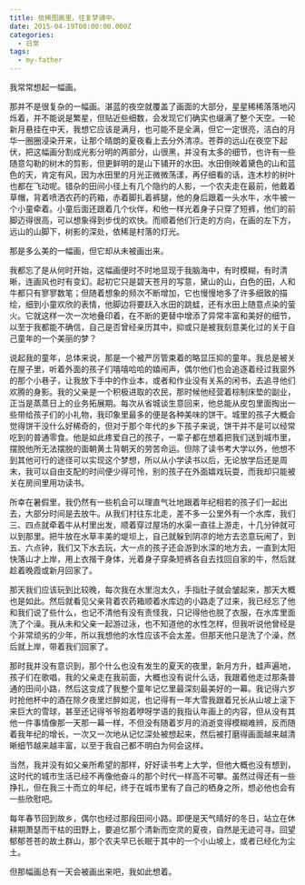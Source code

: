 ```yaml
---
title: 依稀图画里，往复梦魂中。
date: 2015-04-19T00:00:00.000Z
categories:
  - 日常
tags:
  - my-father
---
```


我常常想起一幅画。

那并不是很复杂的一幅画。湛蓝的夜空就覆盖了画面的大部分，星星稀稀落落地闪烁着，并不能说是繁星，但贴近些细数，会发现它们确实也缀满了整个天空。一轮新月悬挂在中天，我想它应该是满月，也可能不是全满，但它一定很亮，洁白的月华一圈圈浸染开来，让那个晴朗的夏夜看上去分外清凉。苍莽的远山在夜空下起伏，把这幅画分割成光影分明的两部分，山很黑，并没有太多的细节，也许有一些随意勾勒的树木的剪影，但更鲜明的是山下铺开的水田。水田倒映着黛色的山和蓝色的天，肯定有风，因为水田里的月光正微微荡漾，再仔细看的话，连木杪的树叶也都在飞动呢。错杂的田间小径上有几个隐约的人影，一个农夫走在最前，他戴着草帽，背着喷洒农药的药箱，赤着脚扎着裤腿，他的身后跟着一头水牛，水牛被一个小童牵着。小童后面还跟着几个伙伴，和他一样光着身子只穿了短裤，他们的前脚迈得很高，可以想象得到步伐的欢快。而顺着他们行走的方向，在画的左下方，远山的山脚下，树影的深处，依稀是村落的灯光。

那是多么美的一幅画，但它却从未被画出来。

我都忘了是从何时开始，这幅画便时不时地显现于我脑海中，有时模糊，有时清晰，连画风也时有变幻。起初它只是碧天苍月的写意，黛山的山，白色的田，人和牛都只有寥寥数笔；但随着想象的频次不断增加，它也慢慢地多了许多细致的描绘，细到小童欢欣的表情，他脚边将要跃入水田的跳蛙，还有水田上随意点染的萤火。它就这样一次一次地叠印着，在不断的更替中增添了异常丰富和美好的细节，以至于我都能不确信，自己是否曾经亲历其中，抑或只是被我刻意美化过的关于自己童年的一个美丽的梦？

说起我的童年，总体来说，那是一个被严厉管束着的略显压抑的童年。我总是被关在屋子里，听着外面的孩子们嘻嘻哈哈的嬉闹声，偶尔他们也会追逐着经过我窗外的那个小巷子，让我放下手中的作业本，或者和作业没有关系的闲书，去追寻他们欢腾的身影。我的父亲是一个积极进取的农民，那时候他经营着棕制床垫的副业，正当是蒸蒸日上的业务拓展期。每次从省城谈生意回来，他总能从皮包里面掏出一些带给孩子们的小礼物，我印象里最多的便是各种美味的饼干。城里的孩子大概会觉得饼干没什么好稀奇的，但对于那个年代的乡下孩子来说，饼干并不是可以经常吃到的普通零食。他是如此疼爱自己的孩子，一辈子都在想着把我们送到城市里，摆脱他所无法摆脱的面朝黄土背朝天的劳苦命运。但除了读书考大学以外，他想不到其他可行的途径可以实现这个梦想，所以从小学读书以后，无论放学后还是周末，我可以自由支配的时间便少得可怜，别的孩子在外面嬉戏玩耍，而我却只能被关在房间里用功读书。

所幸在暑假里，我仍然有一些机会可以理直气壮地跟着年纪相若的孩子们一起出去，大部分时间是去放牛。从我们村往东北走，差不多一公里外有一个水库，我们三、四点就牵着牛从村里出发，顺着穿过屋场的水渠一直往上游走，十几分钟就可以到那里。把牛放在水草丰美的堤坝上，自己就躲到阴凉的地方去恣意玩闹了，到五、六点钟，我们又下水去玩，大一点的孩子还会游到水深的地方去，一直到太阳快落山才上岸，用上衣揩干身体，光着身子穿条短裤各自去找回自家的牛，然后就趁着晚霞或新月回家了。

那天我们应该玩到比较晚，每次我在水里泡太久，手指肚子就会皱起来，那天大概也是如此。然后就看见父亲背着农药箱顺着水库边的小路走了过来，我已经忘了他和我们说了些什么，也记不清他有没有责怪我，只记得他也脱了衣服，在水库里面洗了个澡。我从未和父亲一起游过泳，也不知道他的水性怎样，但我听说他曾经是个非常顽劣的少年，所以我想他的水性应该不会太差。但那天他只是洗了个澡，然后就上岸，带着我们回家了。

那时我并没有意识到，那个什么也没有发生的夏天的夜里，新月方升，蛙声遍地，孩子们在歌唱，我的父亲走在我前面，大概也没有说什么话，我跟着他走过那条普通的田间小路，然后这变成了我整个童年记忆里最深刻最美好的一幕。我记得六岁时抢他杯中的酒在除夕夜里烂醉如泥，也记得有一年大雪我跟着兄长从山坡上滚下来巨大的雪球，甚至还记得爷爷抱着咿呀学语的我指认年画上的内容，但从没有其他一件事情像那一天那一幕一样，不但没有随着岁月的消逝变得模糊难辨，反而随着我年纪的增长，一次又一次地从记忆深处被想起来，然后被打磨得画面越来越清晰细节越来越丰富，以至于我自己都不明白为何会这样。

当然，我并没有如父亲所希望的那样，好好读书考上大学，但他大概也没有想到，这时代的城市生活已经不再像他奋斗的那个时代一样高不可攀。虽然过得还有一些挣扎，但在我三十而立的年纪，终于在城市里有了自己的栖身之所，想必他也会有一些欣慰吧。

每年春节回到故乡，偶尔也经过那段田间小路。即便是天气晴好的冬日，站立在休耕期萧瑟而干枯的田野上，要追忆那个清新而空灵的夏夜，自然是无迹可寻。回望郁郁苍苍的故土群山，那个农夫早已长眠于其中的一个小山坡上，或者已经化为尘土。

但那幅画总有一天会被画出来吧，我如此想着。
